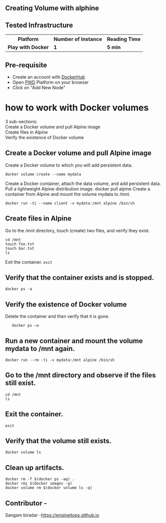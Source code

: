 ## Creating Volume with alphine


## Tested Infrastructure

<table class="tg">
  <tr>
    <th class="tg-yw4l"><b>Platform</b></th>
    <th class="tg-yw4l"><b>Number of Instance</b></th>
    <th class="tg-yw4l"><b>Reading Time</b></th>
    
  </tr>
  <tr>
    <td class="tg-yw4l"><b> Play with Docker</b></td>
    <td class="tg-yw4l"><b>1</b></td>
    <td class="tg-yw4l"><b>5 min</b></td>
    
  </tr>
  
</table>

## Pre-requisite

- Create an account with [DockerHub](https://hub.docker.com)
- Open [PWD](https://labs.play-with-docker.com/) Platform on your browser 
- Click on "Add New Node"

# how to work with Docker volumes
 3 sub-sections:<br>
Create a Docker volume and pull Alpine image <br>
Create files in Alpine<br>
Verify the existence of Docker volume<br>

## Create a Docker volume and pull Alpine image
Create a Docker volume to which you will add persistent data.
```
docker volume create --name mydata
```

Create a Docker container, attach the data volume, and add persistent data. Pull a lightweight Alpine distribution image.
docker pull alpine
Create a container from Alpine and mount the volume mydata to /mnt.
```
docker run -ti --name client -v mydata:/mnt alpine /bin/sh
```
## Create files in Alpine 
Go to the /mnt directory, touch (create) two files, and verify they exist.
```
cd /mnt
touch foo.txt
touch bar.txt
ls
```
Exit the container.
```exit```

## Verify that the container exists and is stopped.
```docker ps -a```

 

##  Verify the existence of Docker volume 
Delete the container and then verify that it is gone.
```docker rm client
   docker ps –a
```

## Run a new container and mount the volume mydata to /mnt again.
```
docker run --rm -ti -v mydata:/mnt alpine /bin/sh
```

## Go to the /mnt directory and observe if the files still exist.
```
cd /mnt
ls
```

## Exit the container.
```
exit
```
## Verify that the volume still exists.
```
docker volume ls
```

 

## Clean up artifacts. 
```
docker rm -f $(docker ps -aq) .
docker rmi $(docker images -q)
docker volume rm $(docker volume ls -q)
```
 

## Contributor -

Sangam biradar -https://engineitops.github.io
